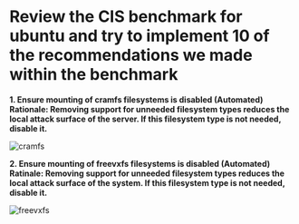 <h1> Review the CIS benchmark for ubuntu and try to implement 10 of the recommendations we made within the benchmark </h1>

<b> 1.  Ensure mounting of cramfs filesystems is disabled (Automated) </b>
<br>
<b> Rationale: Removing support for unneeded filesystem types reduces the local attack surface of the
server. If this filesystem type is not needed, disable it.</b>

![cramfs](https://user-images.githubusercontent.com/32138488/194711753-20a9e62b-9e04-4b83-ab2e-0faa9db0ca6d.PNG)

<b> 2. Ensure mounting of freevxfs filesystems is disabled (Automated) </b>
<br>
<b> Ratinale: Removing support for unneeded filesystem types reduces the local attack surface of the
system. If this filesystem type is not needed, disable it. </b>

![freevxfs](https://user-images.githubusercontent.com/32138488/194712621-6559fc7d-e5e5-4d2c-a08a-c612ff2ad73c.PNG)




